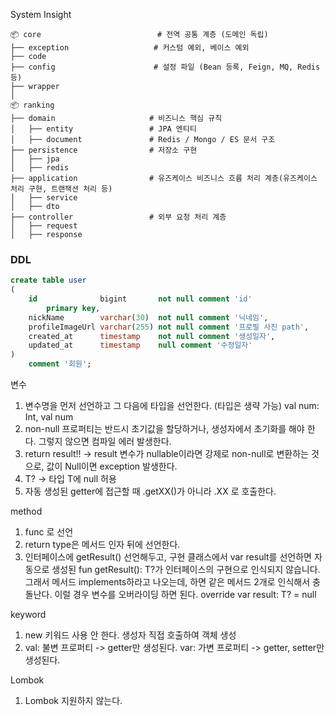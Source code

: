 System Insight

```
📦 core                          # 전역 공통 계층 (도메인 독립)
├── exception                   # 커스텀 예외, 베이스 예외
├── code
├── config                      # 설정 파일 (Bean 등록, Feign, MQ, Redis 등)
├── wrapper
│
📦 ranking
├── domain                     # 비즈니스 핵심 규칙
│   ├── entity                 # JPA 엔티티
│   ├── document               # Redis / Mongo / ES 문서 구조
├── persistence                # 저장소 구현
│   ├── jpa
│   ├── redis
├── application                # 유즈케이스 비즈니스 흐름 처리 계층(유즈케이스 처리 구현, 트랜잭션 처리 등)
│   ├── service
│   ├── dto
├── controller                 # 외부 요청 처리 계층
│   ├── request
│   ├── response
```

### DDL
```sql
create table user
(
    id              bigint       not null comment 'id'
        primary key,
    nickName        varchar(30)  not null comment '닉네임',
    profileImageUrl varchar(255) not null comment '프로필 사진 path',
    created_at      timestamp    not null comment '생성일자',
    updated_at      timestamp    null comment '수정일자'
)
    comment '회원';
```



변수
1. 변수명을 먼저 선언하고 그 다음에 타입을 선언한다. (타입은 생략 가능) val num: Int, val num
2. non-null 프로퍼티는 반드시 초기값을 할당하거나, 생성자에서 초기화를 해야 한다. 그렇지 않으면 컴파일 에러 발생한다.
3. return result!! -> result 변수가 nullable이라면 강제로 non-null로 변환하는 것으로, 값이 Null이면 exception 발생한다.
4. T? -> 타입 T에 null 허용
5. 자동 생성된 getter에 접근할 때 .getXX()가 아니라 .XX 로 호출한다.

method 
1. func 로 선언
2. return type은 메서드 인자 뒤에 선언한다.
3. 인터페이스에 getResult() 선언해두고, 구현 클래스에서 var result를 선언하면 자동으로 생성된 fun getResult(): T?가 인터페이스의 구현으로 인식되지 않습니다. 그래서 메서드 implements하라고 나오는데, 하면 같은 메서드 2개로 인식해서 충돌난다. 이럴 경우 변수를 오버라이딩 하면 된다. override var result: T? = null

keyword
1. new 키워드 사용 안 한다. 생성자 직접 호출하여 객체 생성
2. val: 불변 프로퍼티 -> getter만 생성된다. var: 가변 프로퍼티 -> getter, setter만 생성된다.

Lombok
1. Lombok 지원하지 않는다.